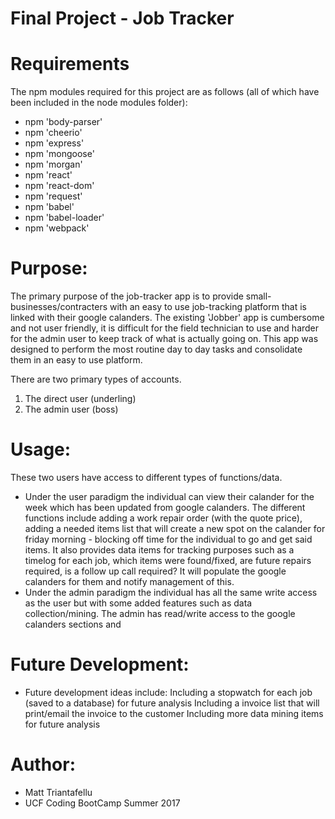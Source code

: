 # Final Project - Job Tracker

# Requirements
The npm modules required for this project are as follows (all of which have been included in the node modules folder):
- npm 'body-parser'
- npm 'cheerio'
- npm 'express'
- npm 'mongoose'
- npm 'morgan'
- npm 'react'
- npm 'react-dom'
- npm 'request'
- npm 'babel'
- npm 'babel-loader'
- npm 'webpack'

# Purpose:
The primary purpose of the job-tracker app is to provide small-businesses/contracters with an easy to use job-tracking platform that is linked with their google calanders.  The existing 'Jobber' app is cumbersome and not user friendly, it is difficult for the field technician to use and harder for the admin user to keep track of what is actually going on.  This app was designed to perform the most routine day to day tasks and consolidate them in an easy to use platform.

There are two primary types of accounts.  
1.  The direct user (underling)
2.  The admin user (boss)

# Usage:
These two users have access to different types of functions/data.
- Under the user paradigm the individual can view their calander for the week which has been updated from google calanders.  The different functions include adding a work repair order (with the quote price), adding a needed items list that will create a new spot on the calander for friday morning - blocking off time for the individual to go and get said items.  It also provides data items for tracking purposes such as a timelog for each job, which items were found/fixed, are future repairs required, is a follow up call required?  It will populate the google calanders for them and notify management of this.
- Under the admin paradigm the individual has all the same write access as the user but with some added features such as data collection/mining.  The admin has read/write access to the google calanders sections and 

# Future Development:
- Future development ideas include:
  Including a stopwatch for each job (saved to a database) for future analysis
  Including a invoice list that will print/email the invoice to the customer
  Including more data mining items for future analysis
  

# Author:
- Matt Triantafellu
- UCF Coding BootCamp Summer 2017

